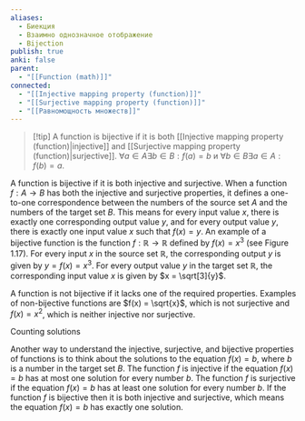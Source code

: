 ```yaml
---
aliases:
  - Биекция
  - Взаимно однозначное отображение
  - Bijection
publish: true
anki: false
parent:
  - "[[Function (math)]]"
connected:
  - "[[Injective mapping property (function)]]"
  - "[[Surjective mapping property (function)]]"
  - "[[Равномощность множеств]]"
---
```


> [!tip] A function is bijective 
if it is both [[Injective mapping property (function)|injective]] and [[Surjective mapping property (function)|surjective]].
 $\forall a \in A \exists b \in B: f(a) = b$ и $\forall b \in B \exists a \in A: f(b) = a$.



A function is bijective if it is both injective and surjective. When a function $f : A \rightarrow B$ has both the injective and surjective properties, it defines a one-to-one correspondence between the numbers of the source set $A$ and the numbers of the target set $B$. This means for every input value $x$, there is exactly one corresponding output value $y$, and for every output value $y$, there is exactly one input value $x$ such that $f(x) = y$. An example of a bijective function is the function $f: \mathbb{R} \rightarrow \mathbb{R}$ defined by $f(x) = x^3$ (see Figure 1.17). For every input $x$ in the source set $\mathbb{R}$, the corresponding output $y$ is given by $y = f(x) = x^3$. For every output value $y$ in the target set $\mathbb{R}$, the corresponding input value $x$ is given by $x = \sqrt[3]{y}$.

A function is not bijective if it lacks one of the required properties. Examples of non-bijective functions are $f(x) = \sqrt{x}$, which is not surjective and $f(x) = x^2$, which is neither injective nor surjective.

Counting solutions

Another way to understand the injective, surjective, and bijective properties of functions is to think about the solutions to the equation $f(x) = b$, where $b$ is a number in the target set $B$. The function $f$ is injective if the equation $f(x) = b$ has at most one solution for every number $b$. The function $f$ is surjective if the equation $f(x) = b$ has at least one solution for every number $b$. If the function $f$ is bijective then it is both injective and surjective, which means the equation $f(x) = b$ has exactly one solution.



